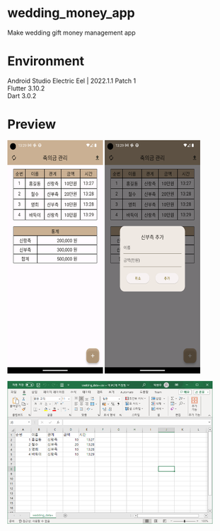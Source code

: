# wedding_money_app
Make wedding gift money management app

# Environment
Android Studio Electric Eel | 2022.1.1 Patch 1 <br>
Flutter 3.10.2 <br>
Dart 3.0.2 <br>

# Preview
<p align="left">
<img src="wedding_img_1.png" width="216" height="528"/>
<img src="wedding_img_2.png" width="216" height="528"/>
</p>
<p align="left">
<img src="wedding_img_3.png" width="464" height="323"/>
</p>